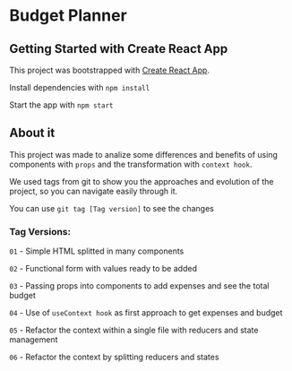 # Budget Planner

## Getting Started with Create React App

This project was bootstrapped with [Create React App](https://github.com/facebook/create-react-app).

Install dependencies with `npm install`

Start the app with `npm start`

## About it
This project was made to analize some differences and benefits of using components with `props` and the transformation with `context hook`.

We used tags from git to show you the approaches and evolution of the project, so you can navigate easily through it.

You can use `git tag [Tag version]` to see the changes

### Tag Versions:

`01` - Simple HTML splitted in many components

`02` - Functional form with values ready to be added

`03` - Passing props into components to add expenses and see the total budget

`04` - Use of `useContext hook` as first approach to get expenses and budget

`05` - Refactor the context within a single file with reducers and state management

`06` - Refactor the context by splitting reducers and states

